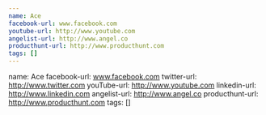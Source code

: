 ```yaml
---
name: Ace
facebook-url: www.facebook.com
youtube-url: http://www.youtube.com
angelist-url: http://www.angel.co
producthunt-url: http://www.producthunt.com
tags: []
---
```

name: Ace
facebook-url: www.facebook.com
twitter-url: http://www.twitter.com
youTube-url: http://www.youtube.com
linkedin-url: http://www.linkedin.com
angelist-url: http://www.angel.co
producthunt-url: http://www.producthunt.com
tags: []
